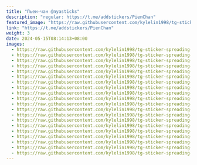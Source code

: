 ```yaml
---
title: "Пьен-чан @nyasticks"
description: "regular: https://t.me/addstickers/PienChan"
featured_image: "https://raw.githubusercontent.com/kylelin1998/tg-sticker-spreading-worldwide-images/main/img/e2138f45-eaa8-4a1d-851e-4163220b26aa.jpg"
link: "https://t.me/addstickers/PienChan"
weight: 3
date: 2024-05-15T08:14:13+08:00
images:
  - https://raw.githubusercontent.com/kylelin1998/tg-sticker-spreading-worldwide-images/main/img/e2138f45-eaa8-4a1d-851e-4163220b26aa.jpg
  - https://raw.githubusercontent.com/kylelin1998/tg-sticker-spreading-worldwide-images/main/img/87e11424-c836-4cc5-a6c9-7c5778ff1594.jpg
  - https://raw.githubusercontent.com/kylelin1998/tg-sticker-spreading-worldwide-images/main/img/0343cad4-5875-4ce2-ad1c-a1fe6e5e4d2b.jpg
  - https://raw.githubusercontent.com/kylelin1998/tg-sticker-spreading-worldwide-images/main/img/258892fc-1e5c-43cc-8430-fbbfcf837562.jpg
  - https://raw.githubusercontent.com/kylelin1998/tg-sticker-spreading-worldwide-images/main/img/819e8353-b6b9-4e20-b8ed-a10f832839db.jpg
  - https://raw.githubusercontent.com/kylelin1998/tg-sticker-spreading-worldwide-images/main/img/90479167-a513-4169-a907-67d745a98d3b.jpg
  - https://raw.githubusercontent.com/kylelin1998/tg-sticker-spreading-worldwide-images/main/img/c2ced49d-61fd-407f-b857-d03ae3223fdb.jpg
  - https://raw.githubusercontent.com/kylelin1998/tg-sticker-spreading-worldwide-images/main/img/1f4022a4-0ec1-46ce-b8fb-38a642d8c347.jpg
  - https://raw.githubusercontent.com/kylelin1998/tg-sticker-spreading-worldwide-images/main/img/eb71b663-3e8e-4303-bcf3-3bdefee0931d.jpg
  - https://raw.githubusercontent.com/kylelin1998/tg-sticker-spreading-worldwide-images/main/img/48a95639-7954-4ba8-bceb-19e05080f55c.jpg
  - https://raw.githubusercontent.com/kylelin1998/tg-sticker-spreading-worldwide-images/main/img/6659315f-ec52-4f1b-9341-6ebff63236b6.jpg
  - https://raw.githubusercontent.com/kylelin1998/tg-sticker-spreading-worldwide-images/main/img/c071a86c-3d8e-401d-96da-85547f3477d7.jpg
  - https://raw.githubusercontent.com/kylelin1998/tg-sticker-spreading-worldwide-images/main/img/ea8b1374-5d03-4eb2-be29-d59df78d1786.jpg
  - https://raw.githubusercontent.com/kylelin1998/tg-sticker-spreading-worldwide-images/main/img/efebbef4-3813-4008-a999-fa02ee316fdf.jpg
  - https://raw.githubusercontent.com/kylelin1998/tg-sticker-spreading-worldwide-images/main/img/c7e42d54-ef70-4c5f-8bc9-abb5ffb2ea78.jpg
  - https://raw.githubusercontent.com/kylelin1998/tg-sticker-spreading-worldwide-images/main/img/0bb5dbc4-e1be-4a02-8d4c-f4de1f1a9666.jpg
  - https://raw.githubusercontent.com/kylelin1998/tg-sticker-spreading-worldwide-images/main/img/71998e53-6213-4909-b169-b58e0d17392a.jpg
  - https://raw.githubusercontent.com/kylelin1998/tg-sticker-spreading-worldwide-images/main/img/bc6f8147-7402-43fd-9acd-e2bf0397df40.jpg
  - https://raw.githubusercontent.com/kylelin1998/tg-sticker-spreading-worldwide-images/main/img/0fb1fa33-ac63-452d-97c3-9e3c351f2761.jpg
  - https://raw.githubusercontent.com/kylelin1998/tg-sticker-spreading-worldwide-images/main/img/55d213f6-f928-49fc-9fe2-4c2695b90696.jpg
---
```

